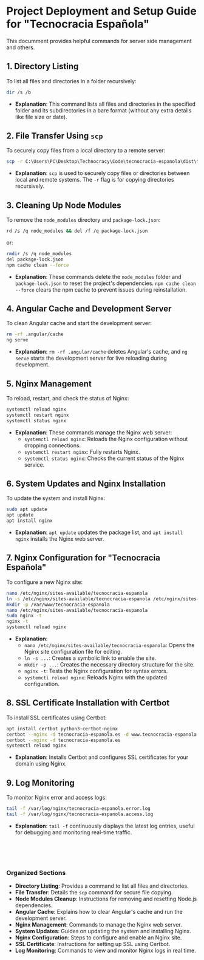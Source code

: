 # Project Deployment and Setup Guide for "Tecnocracia Española"
This documment provides helpful commands for server side management and others.

## 1. Directory Listing
To list all files and directories in a folder recursively:
```bash
dir /s /b
```
- **Explanation**: This command lists all files and directories in the specified folder and its subdirectories in a bare format (without any extra details like file size or date).

## 2. File Transfer Using `scp`
To securely copy files from a local directory to a remote server:
```bash
scp -r C:\Users\PC\Desktop\Technocracy\Code\tecnocracia-espanola\dist\tecnocracia-espanola\browser/* root@194.163.170.59:/var/www/tecnocracia-espanola
```
- **Explanation**: `scp` is used to securely copy files or directories between local and remote systems. The `-r` flag is for copying directories recursively.

## 3. Cleaning Up Node Modules
To remove the `node_modules` directory and `package-lock.json`:
```bash
rd /s /q node_modules && del /f /q package-lock.json
```
or:
```bash
rmdir /s /q node_modules
del package-lock.json
npm cache clean --force
```
- **Explanation**: These commands delete the `node_modules` folder and `package-lock.json` to reset the project's dependencies. `npm cache clean --force` clears the npm cache to prevent issues during reinstallation.

## 4. Angular Cache and Development Server
To clean Angular cache and start the development server:
```bash
rm -rf .angular/cache
ng serve
```
- **Explanation**: `rm -rf .angular/cache` deletes Angular's cache, and `ng serve` starts the development server for live reloading during development.

## 5. Nginx Management
To reload, restart, and check the status of Nginx:
```bash
systemctl reload nginx
systemctl restart nginx
systemctl status nginx
```
- **Explanation**: These commands manage the Nginx web server:
  - `systemctl reload nginx`: Reloads the Nginx configuration without dropping connections.
  - `systemctl restart nginx`: Fully restarts Nginx.
  - `systemctl status nginx`: Checks the current status of the Nginx service.

## 6. System Updates and Nginx Installation
To update the system and install Nginx:
```bash
sudo apt update
apt update
apt install nginx
```
- **Explanation**: `apt update` updates the package list, and `apt install nginx` installs the Nginx web server.

## 7. Nginx Configuration for "Tecnocracia Española"
To configure a new Nginx site:
```bash
nano /etc/nginx/sites-available/tecnocracia-espanola
ln -s /etc/nginx/sites-available/tecnocracia-espanola /etc/nginx/sites-enabled/
mkdir -p /var/www/tecnocracia-espanola
nano /etc/nginx/sites-available/tecnocracia-espanola
sudo nginx -t
nginx -t
systemctl reload nginx
```
- **Explanation**:
  - `nano /etc/nginx/sites-available/tecnocracia-espanola`: Opens the Nginx site configuration file for editing.
  - `ln -s ...`: Creates a symbolic link to enable the site.
  - `mkdir -p ...`: Creates the necessary directory structure for the site.
  - `nginx -t`: Tests the Nginx configuration for syntax errors.
  - `systemctl reload nginx`: Reloads Nginx with the updated configuration.

## 8. SSL Certificate Installation with Certbot
To install SSL certificates using Certbot:
```bash
apt install certbot python3-certbot-nginx
certbot --nginx -d tecnocracia-espanola.es -d www.tecnocracia-espanola.es
certbot --nginx -d tecnocracia-espanola.es
systemctl reload nginx
```
- **Explanation**: Installs Certbot and configures SSL certificates for your domain using Nginx.

## 9. Log Monitoring
To monitor Nginx error and access logs:
```bash
tail -f /var/log/nginx/tecnocracia-espanola.error.log
tail -f /var/log/nginx/tecnocracia-espanola.access.log
```
- **Explanation**: `tail -f` continuously displays the latest log entries, useful for debugging and monitoring real-time traffic.

<br>
<br>
<br>

### Organized Sections
- **Directory Listing**: Provides a command to list all files and directories.
- **File Transfer**: Details the `scp` command for secure file copying.
- **Node Modules Cleanup**: Instructions for removing and resetting Node.js dependencies.
- **Angular Cache**: Explains how to clear Angular's cache and run the development server.
- **Nginx Management**: Commands to manage the Nginx web server.
- **System Updates**: Guides on updating the system and installing Nginx.
- **Nginx Configuration**: Steps to configure and enable an Nginx site.
- **SSL Certificate**: Instructions for setting up SSL using Certbot.
- **Log Monitoring**: Commands to view and monitor Nginx logs in real time.